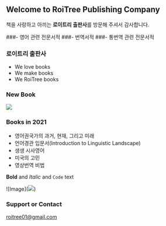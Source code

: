 
## Welcome to **RoiTree** Publishing Company

책을 사랑하고 아끼는 **로이트리 출판사**를 방문해 주셔서 감사합니다.

###- 영어 관련 전문서적
###- 번역서적 
###- 통번역 관련 전문서적 

### **로이트리 출판사**
- We love books
- We make books
- We RoiTree books

### New Book 
<a href='https://ifh.cc/v-odQpkJ' target='_blank'><img src='https://ifh.cc/g/odQpkJ.png' border='0'></a>


### Books in 2021 
- 영어권국가의 과거, 현재, 그리고 미래 
- 언어경관 입문서(Introduction to Linguistic Landscape)
- 생생 시사영어
- 미국의 고민
- 영상번역 비법

**Bold** and _Italic_ and `Code` text

![Image](<a href='https://ifh.cc/v-FKpTwm' target='_blank'><img src='https://ifh.cc/g/FKpTwm.png' border='0'></a>)

### Support or Contact
roitree01@gmail.com
